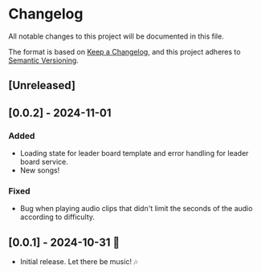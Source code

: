 # Changelog

All notable changes to this project will be documented in this file.

The format is based on [Keep a Changelog](https://keepachangelog.com/en/1.1.0/),
and this project adheres to [Semantic Versioning](https://semver.org/spec/v2.0.0.html).

## [Unreleased]

## [0.0.2] - 2024-11-01

### Added

- Loading state for leader board template and error handling for leader board service.
- New songs!

### Fixed

- Bug when playing audio clips that didn't limit the seconds of the audio according to difficulty.

## [0.0.1] - 2024-10-31 🎃

- Initial release. Let there be music! 🎶
